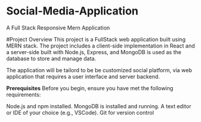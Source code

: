 # Social-Media-Application
A Full Stack Responsive Mern Application

#Project Overview
This project is a FullStack web application built using MERN stack. The project includes a client-side implementation in React and a server-side built with Node.js, Express, and MongoDB is used as the database to store and manage data. 

The application will be tailord to be  be customized social platform, via web application that requires a user interface and server backend.

**Prerequisites**
Before you begin, ensure you have met the following requirements:

Node.js and npm installed.
MongoDB is installed and running.
A text editor or IDE of your choice (e.g., VSCode).
Git for version control
